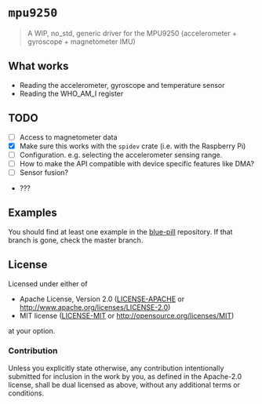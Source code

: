 # `mpu9250`

> A WIP, no_std, generic driver for the MPU9250 (accelerometer + gyroscope + magnetometer IMU)

## What works

- Reading the accelerometer, gyroscope and temperature sensor
- Reading the WHO_AM_I register

## TODO

- [ ] Access to magnetometer data
- [x] Make sure this works with the `spidev` crate (i.e. with the Raspberry Pi)
- [ ] Configuration. e.g. selecting the accelerometer sensing range.
- [ ] How to make the API compatible with device specific features like DMA?
- [ ] Sensor fusion?
- ???

## Examples

You should find at least one example in the [blue-pill] repository. If that branch is gone, check
the master branch.

[blue-pill]: https://github.com/japaric/blue-pill/tree/singletons/examples

## License

Licensed under either of

- Apache License, Version 2.0 ([LICENSE-APACHE](LICENSE-APACHE) or
  http://www.apache.org/licenses/LICENSE-2.0)
- MIT license ([LICENSE-MIT](LICENSE-MIT) or http://opensource.org/licenses/MIT)

at your option.

### Contribution

Unless you explicitly state otherwise, any contribution intentionally submitted for inclusion in the
work by you, as defined in the Apache-2.0 license, shall be dual licensed as above, without any
additional terms or conditions.

